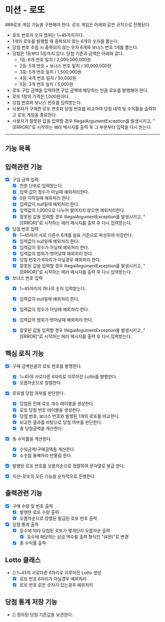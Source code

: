 미션 - 로또
==========

###로또 게임 기능을 구현해야 한다. 로또 게임은 아래와 같은 규칙으로 진행된다.

* 로또 번호의 숫자 범위는 1~45까지이다.
* 1개의 로또를 발행할 때 중복되지 않는 6개의 숫자를 뽑는다.
* 당첨 번호 추첨 시 중복되지 않는 숫자 6개와 보너스 번호 1개를 뽑는다.
* 당첨은 1등부터 5등까지 있다. 당첨 기준과 금액은 아래와 같다.
    - 1등: 6개 번호 일치 / 2,000,000,000원
    - 2등: 5개 번호 + 보너스 번호 일치 / 30,000,000원
    - 3등: 5개 번호 일치 / 1,500,000원
    - 4등: 4개 번호 일치 / 50,000원
    - 5등: 3개 번호 일치 / 5,000원
* 로또 구입 금액을 입력하면 구입 금액에 해당하는 만큼 로또를 발행해야 한다.
* 로또 1장의 가격은 1,000원이다.
* 당첨 번호와 보너스 번호를 입력받는다.
* 사용자가 구매한 로또 번호와 당첨 번호를 비교하여 당첨 내역 및 수익률을 출력하고 로또 게임을 종료한다.
* 사용자가 잘못된 값을 입력할 경우 IllegalArgumentException를 발생시키고, "[ERROR]"로 시작하는 에러 메시지를 출력 후 그 부분부터 입력을 다시 받는다.
    
***

기능 목록
---------

## 입력관련 기능

* [x] 구입 금액 입력   
  - [x] 천원 단위로 입력받는다.   
  - [x] 입력 값이 정수가 아닐때 예외처리한다.   
  - [x] 0원 이하일때 예외처리 한다.   
  - [x] 입력값이 null일때 예외처리 한다.   
  - [x] 입력값이 1,000으로 나누어 떨어지지 않으면 예외처리한다.
  - [x] 잘못된 값을 입력할 경우 IllegalArgumentException를 발생시키고, "[ERROR]"로 시작하는 에러 메시지를 출력 후 다시 입력받는다.
  
* [x]  당첨 번호 입력
    - [x] 1~45까지 서로 다른수 6개를 쉼표 기준으로 파싱하여 저장한다.  
    - [x] 입력값이 null일때 예외처리 한다.
    - [x] 입력값이 정수가 아닐때 예외처리 한다.
    - [x] 입력값의 범위가 벗어날때 예외처리 한다.
    - [x] 당첨 번호가 6자리가 아닐경우 예외처리 한다.
    - [x] 잘못된 값을 입력할 경우 IllegalArgumentException를 발생시키고, "[ERROR]"로 시작하는 에러 메시지를 출력 후 다시 입력받는다.
    
* [x] 보너스 번호 입력      
  - [x] 1~45까지의 하나의 숫자 입력받는다.    
  - [x] 입력값이 null일때 예외처리 한다.   
  - [x] 입력값이 정수가 아닐때 예외처리 한다.   
  - [x] 입력값의 범위가 벗어날때 예외처리 한다.   
  - [x] 잘못된 값을 입력할 경우 IllegalArgumentException를 발생시키고, "[ERROR]"로 시작하는 에러 메시지를 출력 후 다시 입력받는다.


## 핵심 로직 기능

* [x] 구매 금액만큼의 로또 번호를 발행한다.
    - [x] 1~45의 서로다른 6자리로 이루어진 Lotto를 발행한다.
    - [x] 오름차순으로 정렬한다.

* [x] 로또별 당첨 여부를 판단한다.
    - [x] 당첨된 전체 로또 개수 테이블을 생성한다.
    - [x] 로또 당첨 번호 테이블을 생성한다.
    - [x] 당첨 번호, 보너스 번호와 발행된 1개의 로또를 비교한다.
    - [x] 비교한 결과를 바탕으로 당첨 여부를 판단한다.
    - [x] 총 당첨금액을 계산한다.

* [x] 총 수익률을 계산한다. 
    - [x] 수익금액/구매금액을 계산한다.
    - [x] 소숫점 둘째자리 반올림 한다.

* [x] 발행된 로또 번호를 오름차순으로 정렬하여 문자열로 발급 한다.

* [x] 미션-로또의 모든 기능을 순차적으로 진행한다.


## 출력관련 기능

* [x] 구매 수량 및 번호 출력 
  -[x] 발행한 로또 수량 출력 
  -[x] 오름차순으로 정렬된 발급된 로또 번호 출력

* [x] 당첨 통계 출력 
  * [x] 등수에 따라 당첨된 로또가 몇개인지 오름차순 출력
    -[x] 등수에 해당하는 상금 액수를 출력 형식인 "(#원)"로 변경
  * [x] 총 수익률 출력  

## Lotto 클래스

* [] 1~45의 서로다른 6자리로 이루어진 Lotto 생성
    -[x] 로또 번호 6자리가 아닐경우 예외처리
    -[x] 로또 번호 같은 숫자가 있는경우 예외처리

## 당첨 통계 저장 기능

* [] 정의된 당첨 기준값을 보관한다.
